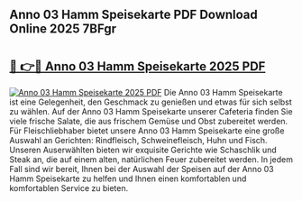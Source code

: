 ## Anno 03 Hamm Speisekarte PDF Download Online 2025 7BFgr

# <h2><a href="http://gcbtaq8.nevu.top/?p=Anno+03+Hamm+Speisekarte">🔗 👉🔴 Anno 03 Hamm Speisekarte 2025 PDF</a></h2>

[![Anno 03 Hamm Speisekarte 2025 PDF](https://i.imgur.com/dBaPXMq.png)](http://gcbtaq8.nevu.top/?p=Anno+03+Hamm+Speisekarte)
Die Anno 03 Hamm Speisekarte ist eine Gelegenheit, den Geschmack zu genießen und etwas für sich selbst zu wählen. Auf der Anno 03 Hamm Speisekarte unserer Cafeteria finden Sie viele frische Salate, die aus frischem Gemüse und Obst zubereitet werden. Für Fleischliebhaber bietet unsere Anno 03 Hamm Speisekarte eine große Auswahl an Gerichten: Rindfleisch, Schweinefleisch, Huhn und Fisch. Unseren Auserwählten bieten wir exquisite Gerichte wie Schaschlik und Steak an, die auf einem alten, natürlichen Feuer zubereitet werden. In jedem Fall sind wir bereit, Ihnen bei der Auswahl der Speisen auf der Anno 03 Hamm Speisekarte zu helfen und Ihnen einen komfortablen und komfortablen Service zu bieten.
